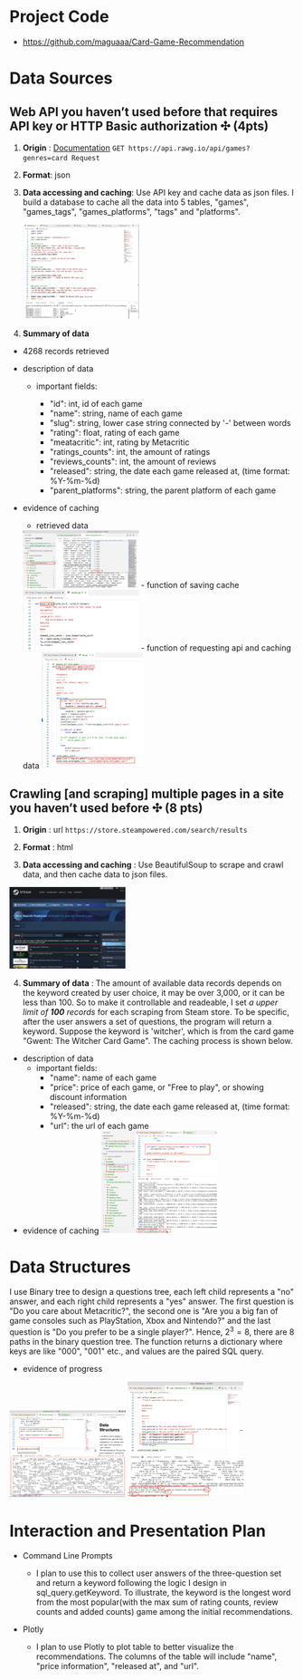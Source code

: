 # Project Code
- https://github.com/maguaaa/Card-Game-Recommendation

# Data Sources
## **Web API you haven’t used before that requires API key or HTTP Basic authorization ✣ (4pts)**
1. **Origin** :  [Documentation](https://api.rawg.io/docs/#tag/games) `GET https://api.rawg.io/api/games?genres=card Request`

2. **Format**: json

3. **Data accessing and caching**: Use API key and cache data as json files. I build a database to cache all the data into 5 tables, "games", "games_tags", "games_platforms", "tags" and "platforms".

    <img src="./images/Screen Shot 2022-04-14 at 9.55.23 PM.png" alt="Screen Shot 2022-04-14 at 9.55.23 PM" style="zoom: 20%;" />


4. **Summary of data**
  - 4268 records retrieved

  - description of data

    - important fields:

      - "id": int, id of each game
      - "name": string, name of each game
      - "slug": string, lower case string connected by '-' between words
      - "rating": float, rating of each game
      - "meatacritic": int, rating by Metacritic
      - "ratings_counts": int, the amount of ratings
      - "reviews_counts": int, the amount of reviews
      - "released": string, the date each game released at, (time format: %Y-%m-%d)
      - "parent_platforms": string, the parent platform of each game

  - evidence of caching
    - retrieved data
    <img src="./images/Screen Shot 2022-04-14 at 8.08.06 PM.png" alt="Screen Shot 2022-04-14 at 8.08.06 PM" style="zoom: 20%;" />
    - function of saving cache
    <img src="./images/Screen Shot 2022-04-14 at 8.52.07 PM.png" alt="Screen Shot 2022-04-14 at 8.52.07 PM" style="zoom: 20%;" />
    - function of requesting api and caching data
    <img src="./images/Screen Shot 2022-04-14 at 8.50.43 PM.png" alt="Screen Shot 2022-04-14 at 8.50.43 PM" style="zoom: 20%;" />

## Crawling [and scraping] multiple pages in a site you haven’t used before ✣ (8 pts)
1. **Origin** : url `https://store.steampowered.com/search/results`

2. **Format** : html

3. **Data accessing and caching** : Use BeautifulSoup to scrape and crawl data, and then cache data to json files.
<img src="./images/Screen Shot 2022-04-14 at 9.24.33 PM.png" alt="Screen Shot 2022-04-14 at 9.24.33 PM" style="zoom: 20%;" />

4. **Summary of data** : The amount of available data records depends on the keyword created by user choice, it may be over 3,000, or it can be less than 100. So to make it controllable and readeable, I set *a upper limit of **100** records* for each scraping from Steam store.
To be specific, after the user answers a set of questions, the program will return a keyword. Suppose the keyword is 'witcher', which is from the card game "Gwent: The Witcher Card Game". The caching process is shown below.
  - description of data
    - important fields:
      - "name": name of each game
      - "price": price of each game, or "Free to play", or showing discount information
      - "released": string, the date each game released at, (time format: %Y-%m-%d)
      - "url": the url of each game
  - evidence of caching
    <img src="./images/Screen Shot 2022-04-14 at 9.19.58 PM.png" alt="Screen Shot 2022-04-14 at 9.19.58 PM" style="zoom: 20%;" />

# Data Structures
I use Binary tree to design a questions tree, each left child represents a "no" answer, and each right child represents a "yes" answer.
The first question is "Do you care about Metacritic?", the second one is "Are you a big fan of game consoles such as PlayStation, Xbox and Nintendo?" and the last question is "Do you prefer to be a single player?". Hence, $2^3=8$, there are 8 paths in the binary question tree. The function returns a dictionary where keys are like "000", "001" etc., and values are the paired SQL query.

  - evidence of progress
  <img src="./images/Screen Shot 2022-04-14 at 9.36.17 PM.png" alt="Screen Shot 2022-04-14 at 9.36.17 PM" style="zoom: 20%;" />
  <img src="./images/Screen Shot 2022-04-14 at 9.40.51 PM.png" alt="Screen Shot 2022-04-14 at 9.40.51 PM" style="zoom: 20%;" />

# Interaction and Presentation Plan

- Command Line Prompts
  - I plan to use this to collect user answers of the three-question set and return a keyword following the logic I design in sql_query.getKeyword. To illustrate, the keyword is the longest word from the most popular(with the max sum of rating counts, review counts and added counts) game among the initial recommendations.

- Plotly
  - I plan to use Plotly to plot table to better visualize the recommendations. The columns of the table will include "name", "price information", "released at", and "url".





